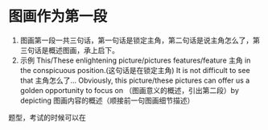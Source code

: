 
# 图画作为第一段
1. 图画第一段一共三句话，第一句话是锁定主角，第二句话是说主角怎么了，第三句话是概述图画，承上启下。
2. 示例
	This/These enlightening picture/pictures features/feature 主角 in the conspicuous position.(这句话是在锁定主角)
	It is not difficult to see that 主角怎么了...
	Obviously, this picture/these pictures can offer us a golden opportunity to focus on （图画意义的概述，引出第二段）by depicting 图画内容的概述（顺接前一句图画细节描述）

题型，考试的时候可以在
